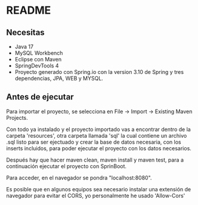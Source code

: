 # README

## Necesitas

* Java 17
* MySQL Workbench
* Eclipse con Maven
* SpringDevTools 4
* Proyecto generado con Spring.io con la version 3.10 de Spring y tres dependencias, JPA, WEB y MYSQL.

## Antes de ejecutar

Para importar el proyecto, se selecciona en File -> Import -> Existing Maven Projects.

Con todo ya instalado y el proyecto importado vas a encontrar dentro de la carpeta 'resources', otra carpeta llamada 'sql' la cual contiene un archivo .sql listo para ser ejectuado y crear la base de datos necesaria, con los inserts incluidos, para poder ejecutar el proyecto con los datos necesarios.

Después hay que hacer maven clean, maven install y maven test, para a continuación ejecutar el proyecto con SprinBoot.

Para acceder, en el navegador se pondra "localhost:8080".

Es posible que en algunos equipos sea necesario instalar una extensión de navegador para evitar el CORS, yo personalmente he usado 'Allow-Cors'
